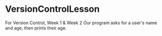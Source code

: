 # VersionControlLesson
For Version Control, Week 1 &amp; Week 2
Our program asks for a user's name and age, then prints their age.
